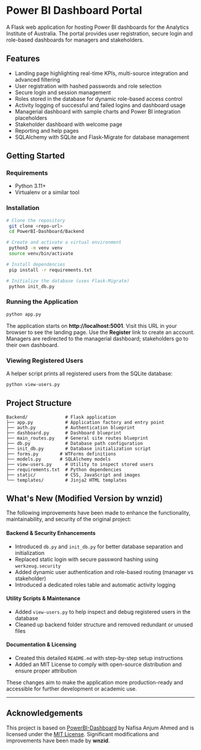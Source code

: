 # Power BI Dashboard Portal

A Flask web application for hosting Power BI dashboards for the Analytics Institute of Australia. The portal provides user registration, secure login and role-based dashboards for managers and stakeholders.

## Features

- Landing page highlighting real-time KPIs, multi-source integration and advanced filtering
- User registration with hashed passwords and role selection
- Secure login and session management
- Roles stored in the database for dynamic role-based access control
- Activity logging of successful and failed logins and dashboard usage
- Managerial dashboard with sample charts and Power BI integration placeholders
- Stakeholder dashboard with welcome page
- Reporting and help pages
- SQLAlchemy with SQLite and Flask-Migrate for database management

## Getting Started

### Requirements

- Python 3.11+
- Virtualenv or a similar tool

### Installation

```bash
# Clone the repository
 git clone <repo-url>
 cd PowerBI-Dashboard/Backend

# Create and activate a virtual environment
 python3 -m venv venv
 source venv/bin/activate

# Install dependencies
 pip install -r requirements.txt

# Initialize the database (uses Flask-Migrate)
 python init_db.py
```

### Running the Application

```bash
python app.py
```

The application starts on **http://localhost:5001**. Visit this URL in your browser to see the landing page. Use the **Register** link to create an account. Managers are redirected to the managerial dashboard; stakeholders go to their own dashboard.

### Viewing Registered Users

A helper script prints all registered users from the SQLite database:

```bash
python view-users.py
```

## Project Structure

```
Backend/              # Flask application
├── app.py            # Application factory and entry point
├── auth.py           # Authentication blueprint
├── dashboard.py      # Dashboard blueprint
├── main_routes.py    # General site routes blueprint
├── db.py             # Database path configuration
├── init_db.py        # Database initialization script
├── forms.py        # WTForms definitions
├── models.py       # SQLAlchemy models
├── view-users.py     # Utility to inspect stored users
├── requirements.txt  # Python dependencies
├── static/           # CSS, JavaScript and images
└── templates/        # Jinja2 HTML templates
```

## What's New (Modified Version by wnzid)

The following improvements have been made to enhance the functionality, maintainability, and security of the original project:

#### Backend & Security Enhancements
- Introduced `db.py` and `init_db.py` for better database separation and initialization
- Replaced static login with secure password hashing using `werkzeug.security`
- Added dynamic user authentication and role-based routing (manager vs stakeholder)
- Introduced a dedicated roles table and automatic activity logging

#### Utility Scripts & Maintenance
- Added `view-users.py` to help inspect and debug registered users in the database
- Cleaned up backend folder structure and removed redundant or unused files

#### Documentation & Licensing
- Created this detailed `README.md` with step-by-step setup instructions
- Added an MIT License to comply with open-source distribution and ensure proper attribution

These changes aim to make the application more production-ready and accessible for further development or academic use.

---

## Acknowledgements

This project is based on [PowerBI-Dashboard](https://github.com/nafisanafu15/PowerBI-Dashboard) by Nafisa Anjum Ahmed and is licensed under the [MIT License](https://opensource.org/licenses/MIT). Significant modifications and improvements have been made by **wnzid**.


